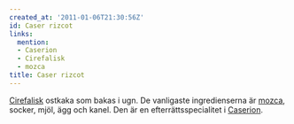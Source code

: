 ```yaml
---
created_at: '2011-01-06T21:30:56Z'
id: Caser rizcot
links:
  mention:
  - Caserion
  - Cirefalisk
  - mozca
title: Caser rizcot
---
```


[Cirefalisk] ostkaka som bakas i ugn. De vanligaste ingredienserna är [mozca], socker, mjöl, ägg och
kanel. Den är en efterrättsspecialitet i [Caserion].

  [Cirefalisk]: Cirefalisk
  [mozca]: mozca
  [Caserion]: Caserion